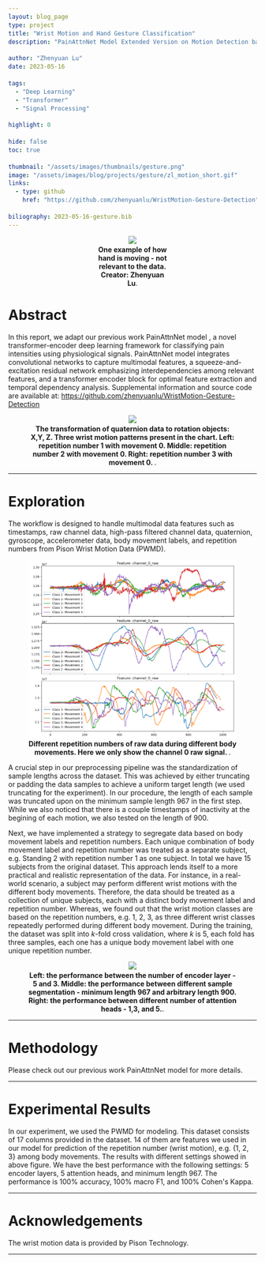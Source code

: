 ```yaml
---
layout: blog_page
type: project
title: "Wrist Motion and Hand Gesture Classification"
description: "PainAttnNet Model Extended Version on Motion Detection based on Signals."

author: "Zhenyuan Lu"
date: 2023-05-16

tags:
  - "Deep Learning"
  - "Transformer"
  - "Signal Processing"

highlight: 0

hide: false
toc: true

thumbnail: "/assets/images/thumbnails/gesture.png"
image: "/assets/images/blog/projects/gesture/zl_motion_short.gif"
links:
  - type: github
    href: "https://github.com/zhenyuanlu/WristMotion-Gesture-Detection"

biliography: 2023-05-16-gesture.bib
---
```



<div class="l-page">
<center>
  <figure style="max-width:30%;">
    <img src="{{ '/assets/images/blog/projects/gesture/zl_motion.gif' | relative_url }}"  />
    <figcaption>
      <strong> One example of how hand is moving - not relevant to the data. Creator: Zhenyuan Lu</strong>.
    </figcaption>
  </figure>
</center>
</div>


# Abstract

In this report, we adapt our previous work PainAttnNet model <z-cite key="lu2023transformer"></z-cite>, a novel transformer-encoder deep learning framework for classifying pain intensities using physiological signals. PainAttnNet model integrates convolutional networks to capture multimodal features, a squeeze-and-excitation residual network emphasizing interdependencies among relevant features, and a transformer encoder block for optimal feature extraction and temporal dependency analysis. Supplemental information and source code are available at: <a>https://github.com/zhenyuanlu/WristMotion-Gesture-Detection</a>



<div class="l-page">
<center>
  <figure>
    <img src="{{ '/assets/images/blog/projects/gesture/quaternion.png' | relative_url }}"  />
    <figcaption>
      <strong> The transformation of quaternion data to rotation objects: X,Y, Z. Three wrist motion patterns present in the chart. Left: repetition number 1 with movement 0. Middle: repetition number 2 with movement 0. Right: repetition number 3 with movement 0. </strong>.
    </figcaption>
  </figure>
</center>
</div>


***

# Exploration


The workflow is designed to handle multimodal data features such as timestamps, raw channel data, high-pass filtered channel data, quaternion, gyroscope, accelerometer data, body movement labels, and repetition numbers from Pison Wrist Motion Data (PWMD). 

<center>
  <figure style="max-width:100%" >
    <img src='/assets/images/blog/projects/gesture/raw.png' />
    <figcaption>
      <strong> Different repetition numbers of raw data during different body movements. Here we only show the channel 0 raw signal. </strong>.
    </figcaption>
  </figure>
</center>

A crucial step in our preprocessing pipeline was the standardization of sample lengths across the dataset. This was achieved by either truncating or padding the data samples to achieve a uniform target length (we used truncating for the experiment). In our procedure, the length of each sample was truncated upon on the minimum sample length 967 in the first step. While we also noticed that there is a couple timestamps of inactivity at the begining of each motion, we also tested on the length of 900. 

Next, we have implemented a strategy to segregate data based on body movement labels and repetition numbers. Each unique combination of body movement label and repetition number was treated as a separate subject, e.g. Standing 2 with repetition number 1 as one subject. In total we have 15 subjects from the original dataset. This approach lends itself to a more practical and realistic representation of the data. For instance, in a real-world scenario, a subject may perform different wrist motions with the different body movements. Therefore, the data should be treated as a collection of unique subjects, each with a distinct body movement label and repetition number. Whereas, we found out that the wrist motion classes are based on the repetition numbers, e.g. 1, 2, 3, as three different wrist classes repeatedly performed during different body movement. During the training, the dataset was split into $k$-fold cross validation, where $k$ is 5, each fold has three samples, each one has a unique body movement label with one unique repetition number.

<div class="l-page">
<center>
  <figure>
    <img src="{{ '/assets/images/blog/projects/gesture/results.png' | relative_url }}"  />
    <figcaption>
      <strong> Left: the performance between the number of encoder layer - 5 and 3. Middle: the performance between different sample segmentation - minimum length 967 and arbitrary length 900. Right: the performance between different number of attention heads - 1,3, and 5.</strong>.
    </figcaption>
  </figure>
</center>
</div>

***

# Methodology

Please check out our previous work PainAttnNet model <z-cite key="lu2023transformer"></z-cite> for more details.

***


# Experimental Results


In our experiment, we used the PWMD for modeling. This dataset consists of 17 columns provided in the dataset. 14 of them are features we used in our model for prediction of the repetition number (wrist motion), e.g. {1, 2, 3} among body movements. The results with different settings showed in above figure. We have the best performance with the following settings: 5 encoder layers, 5 attention heads, and minimum length 967. The performance is 100% accuracy, 100% macro F1, and 100% Cohen's Kappa.

***

# Acknowledgements
The wrist motion data is provided by Pison Technology.


***


